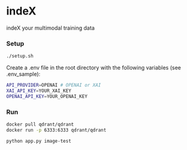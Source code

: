 # indeX
indeX your multimodal training data



### Setup

```bash
./setup.sh
```

Create a .env file in the root directory with the following variables (see .env_sample):

```bash
API_PROVIDER=OPENAI # OPENAI or XAI
XAI_API_KEY=YOUR_XAI_KEY
OPENAI_API_KEY=YOUR_OPENAI_KEY
```

### Run

```bash
docker pull qdrant/qdrant
docker run -p 6333:6333 qdrant/qdrant
```

```bash
python app.py image-test
```